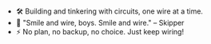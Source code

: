 - 🛠️ Building and tinkering with circuits, one wire at a time.
- 🐧 "Smile and wire, boys. Smile and wire." – Skipper
- ⚡ No plan, no backup, no choice. Just keep wiring!

